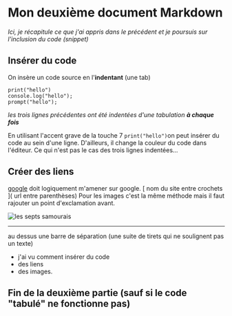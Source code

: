 Mon deuxième document **Markdown**
====================

*Ici, je récapitule ce que j'ai appris dans le précédent et je poursuis sur l'inclusion du code (snippet)*

Insérer du code
--------

On insère un code source en l'**indentant** (une tab)

    print("hello")
    console.log("hello");
    prompt("hello");

*les trois lignes précédentes ont été indentées d'une tabulation **à chaque fois*** 

En utilisant l'accent grave de la touche 7 `print("hello")`on peut insérer du code au sein d'une ligne. D'ailleurs, il change la couleur du code dans l'éditeur. Ce qui n'est pas le cas des trois lignes indentées...

Créer des liens
-----------

[google](http://www.google.fr) doit logiquement m'amener sur google. [ nom du site entre crochets ]( url entre parenthèses)
Pour les images c'est la même méthode mais il faut rajouter un point d'exclamation avant. 

![les septs samourais](https://i.pinimg.com/564x/90/5a/e4/905ae43d144e9d5a30f526ca3ec28a16.jpg)

--------------

au dessus une barre de séparation (une suite de tirets qui ne soulignent pas un texte)

- j'ai vu comment insérer du code
- des liens
- des images.

Fin de la deuxième partie (sauf si le code "tabulé" ne fonctionne pas)
-----------------